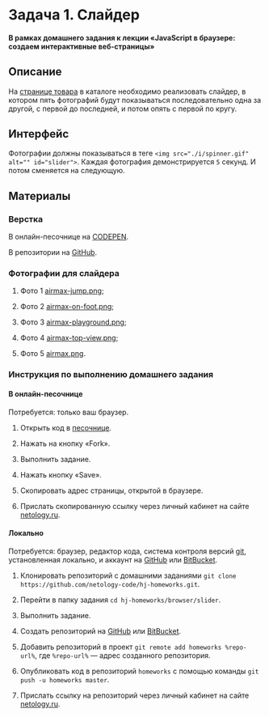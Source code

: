 # Задача 1. Слайдер

#### В рамках домашнего задания к лекции «JavaScript в браузере: создаем интерактивные веб-страницы»

## Описание

На [странице товара](https://netology-code.github.io/hj-homeworks/browser/slider/) в каталоге необходимо реализовать слайдер, в котором пять фотографий будут показываться последовательно одна за другой, с первой до последней, и потом опять с первой по кругу.

## Интерфейс

Фотографии должны показываться в теге `<img src="./i/spinner.gif" alt="" id="slider">`. Каждая фотография демонстрируется <code>5</code> секунд. И потом сменяется на следующую.

## Материалы

### Верстка

В онлайн-песочнице на [CODEPEN](https://codepen.io/solarrust/pen/KWbeBg).

В репозитории на [GitHub](https://github.com/netology-code/hj-homeworks/tree/master/browser/slider).

### Фотографии для слайдера

1. Фото 1 [airmax-jump.png](https://netology-code.github.io/hj-homeworks/browser/slider/i/airmax-jump.png);

2. Фото 2 [airmax-on-foot.png](https://netology-code.github.io/hj-homeworks/browser/slider/i/airmax-on-foot.png);

3. Фото 3 [airmax-playground.png](https://netology-code.github.io/hj-homeworks/browser/slider/i/airmax-playground.png);

4. Фото 4 [airmax-top-view.png](https://netology-code.github.io/hj-homeworks/browser/slider/i/airmax-top-view.png);

5. Фото 5 [airmax.png](https://netology-code.github.io/hj-homeworks/browser/slider/i/airmax.png).

### Инструкция по выполнению домашнего задания

#### В онлайн-песочнице

Потребуется: только ваш браузер.

1. Открыть код в [песочнице](https://codepen.io/solarrust/pen/KWbeBg).

2. Нажать на кнопку «Fork».

3. Выполнить задание.

4. Нажать кнопку «Save».

5. Скопировать адрес страницы, открытой в браузере.

6. Прислать скопированную ссылку через личный кабинет на сайте [netology.ru](http://netology.ru/).    

#### Локально

Потребуется: браузер, редактор кода, система контроля версий [git](https://git-scm.com), установленная локально, и аккаунт на [GitHub](https://github.com/) или [BitBucket](https://bitbucket.org/).

1. Клонировать репозиторий с домашними заданиями `git clone https://github.com/netology-code/hj-homeworks.git`.

2. Перейти в папку задания `cd hj-homeworks/browser/slider`.

3. Выполнить задание.

4. Создать репозиторий на [GitHub](https://github.com/) или [BitBucket](https://bitbucket.org/).

5. Добавить репозиторий в проект `git remote add homeworks %repo-url%`, где `%repo-url%` — адрес созданного репозитория.

6. Опубликовать код в репозиторий `homeworks` с помощью команды `git push -u homeworks master`.

7. Прислать ссылку на репозиторий через личный кабинет на сайте [netology.ru](http://netology.ru/).
